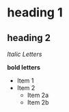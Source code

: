 # heading 1
## heading 2

*Italic Letters*


**bold letters**

* Item 1
* Item 2
  * Item 2a
  * Item 2b


